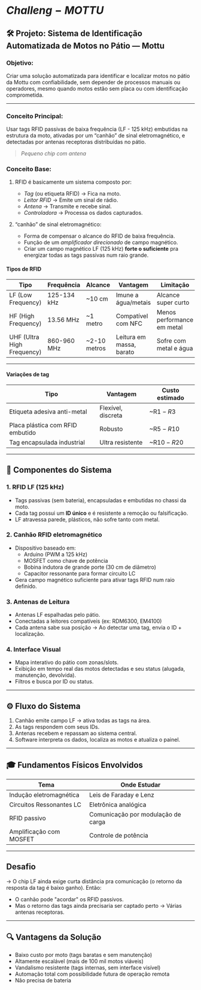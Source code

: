 # $Challeng-MOTTU$

## 🛠️ Projeto: Sistema de Identificação Automatizada de Motos no Pátio — Mottu

### Objetivo:

Criar uma solução automatizada para identificar e localizar motos no pátio da Mottu com confiabilidade, sem depender de processos manuais ou operadores, mesmo quando motos estão sem placa ou com identificação comprometida.

---

### Conceito Principal:

Usar tags RFID passivas de baixa frequência (LF - 125 kHz) embutidas na estrutura da moto, ativadas por um “canhão” de sinal eletromagnético, e detectadas por antenas receptoras distribuídas no pátio.

> _Pequeno chip com antena_

### Conceito Base:

1. RFID é basicamente um sistema composto por:

   - _Tag_ (ou etiqueta RFID) → Fica na moto.
   - _Leitor RFID_ → Emite um sinal de rádio.
   - _Antena_ → Transmite e recebe sinal.
   - _Controladora_ → Processa os dados capturados.

2. “canhão” de sinal eletromagnético:
   - Forma de compensar o alcance do RFID de baixa frequência.
   - Função de um _amplificador direcionado_ de campo magnético.
   - Criar um campo magnético LF (125 kHz) **forte o suficiente** pra energizar todas as tags passivas num raio grande.

#### Tipos de RFID

| Tipo                       | Frequência  | Alcance      | Vantagem                 | Limitação                  |
| -------------------------- | ----------- | ------------ | ------------------------ | -------------------------- |
| LF (Low Frequency)         | 125-134 kHz | ~10 cm       | Imune a água/metais      | Alcance super curto        |
| HF (High Frequency)        | 13.56 MHz   | ~1 metro     | Compatível com NFC       | Menos performance em metal |
| UHF (Ultra High Frequency) | 860-960 MHz | ~2-10 metros | Leitura em massa, barato | Sofre com metal e água     |


---

#### Variações de tag

| Tipo                             | Vantagem           | Custo estimado |
| -------------------------------- | ------------------ | -------------- |
| Etiqueta adesiva anti-metal      | Flexível, discreta | ~R$1 - R$3     |
| Placa plástica com RFID embutido | Robusto            | ~R$5 - R$10    |
| Tag encapsulada industrial       | Ultra resistente   | ~R$10 - R$20   |

---

## 🔧 Componentes do Sistema

### 1. **RFID LF (125 kHz)**

- Tags passivas (sem bateria), encapsuladas e embutidas no chassi da moto.
- Cada tag possui um **ID único** e é resistente a remoção ou falsificação.
- LF atravessa parede, plásticos, não sofre tanto com metal.

### 2. **Canhão RFID eletromagnético**

- Dispositivo baseado em:
  - Arduino (PWM a 125 kHz)
  - MOSFET como chave de potência
  - Bobina indutora de grande porte (30 cm de diâmetro)
  - Capacitor ressonante para formar circuito LC
- Gera campo magnético suficiente para ativar tags RFID num raio definido.

### 3. **Antenas de Leitura**

- Antenas LF espalhadas pelo pátio.
- Conectadas a leitores compatíveis (ex: RDM6300, EM4100)
- Cada antena sabe sua posição → Ao detectar uma tag, envia o ID + localização.

### 4. **Interface Visual**

- Mapa interativo do pátio com zonas/slots.
- Exibição em tempo real das motos detectadas e seu status (alugada, manutenção, devolvida).
- Filtros e busca por ID ou status.

---

## ⚙️ Fluxo do Sistema

1. Canhão emite campo LF → ativa todas as tags na área.
2. As tags respondem com seus IDs.
3. Antenas recebem e repassam ao sistema central.
4. Software interpreta os dados, localiza as motos e atualiza o painel.

---

## 🎓 Fundamentos Físicos Envolvidos

| Tema                     | Onde Estudar                       |
| ------------------------ | ---------------------------------- |
| Indução eletromagnética  | Leis de Faraday e Lenz             |
| Circuitos Ressonantes LC | Eletrônica analógica               |
| RFID passivo             | Comunicação por modulação de carga |
| Amplificação com MOSFET  | Controle de potência               |

---

## Desafio

→ O chip LF ainda exige curta distância pra comunicação (o retorno da resposta da tag é baixo ganho). Então:

- O canhão pode "acordar" os RFID passivos.
- Mas o retorno das tags ainda precisaria ser captado perto → Várias antenas receptoras.

---

## 🔍 Vantagens da Solução

- Baixo custo por moto (tags baratas e sem manutenção)
- Altamente escalável (mais de 100 mil motos viáveis)
- Vandalismo resistente (tags internas, sem interface visível)
- Automação total com possibilidade futura de operação remota
- Não precisa de bateria
